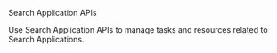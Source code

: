 Search Application APIs

Use Search Application APIs to manage tasks and resources related to Search Applications.
